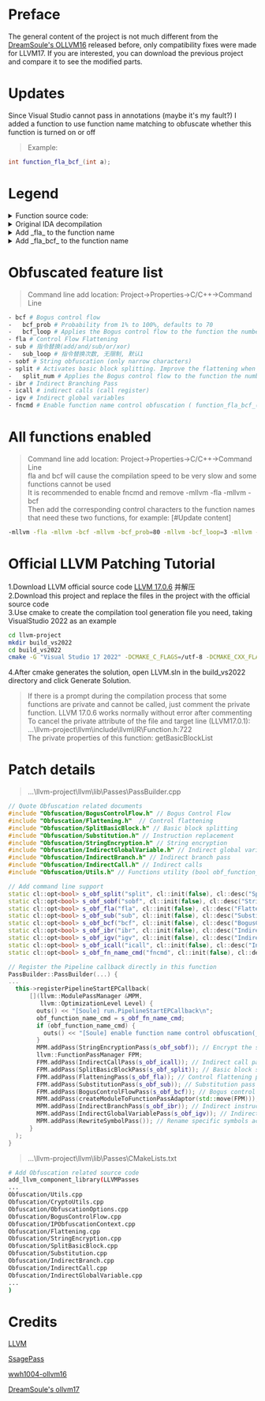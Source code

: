 # Preface

The general content of the project is not much different from the [DreamSoule's OLLVM16](https://github.com/DreamSoule/ollvm16) released before, only compatibility fixes were made for LLVM17. If you are interested, you can download the previous project and compare it to see the modified parts.

# Updates

Since Visual Studio cannot pass in annotations (maybe it's my fault?) I added a function to use function name matching to obfuscate whether this function is turned on or off

> Example:

```cpp
int function_fla_bcf_(int a);
```

# Legend

<details> 
<summary>Function source code:</summary>
<img src="./resource/fn_source.png"/>
</details>
<details> 
<summary>Original IDA decompilation</summary>
<img src="./resource/fn_ida.png"/>
</details>
<details> 
<summary>Add _fla_ to the function name</summary>
<img src="./resource/fn_ida_fla.png"/>
</details>
<details> 
<summary>Add _fla_bcf_ to the function name</summary>
<img src="./resource/fn_ida_fla_bcf.png"/>
</details>
</h7>

# Obfuscated feature list
> Command line add location: Project->Properties->C/C++->Command Line

```bash
- bcf # Bogus control flow
-   bcf_prob # Probability from 1% to 100%, defaults to 70
-   bcf_loop # Applies the Bogus control flow to the function the number of times specified, no restrictions, defaults to 2
- fla # Control Flow Flattening
- sub # 指令替换(add/and/sub/or/xor)
-   sub_loop # 指令替换次数, 无限制, 默认1
- sobf # String obfuscation (only narrow characters)
- split # Activates basic block splitting. Improve the flattening when applied together.
-   split_num # Applies the Bogus control flow to the function the number of times specified, no restrictions, defaults to 3
- ibr # Indirect Branching Pass
- icall # indirect calls (call register)
- igv # Indirect global variables
- fncmd # Enable function name control obfuscation ( function_fla_bcf_(); )
```

# All functions enabled
> Command line add location: Project->Properties->C/C++->Command Line<br>
> fla and bcf will cause the compilation speed to be very slow and some functions cannot be used<br>
> It is recommended to enable fncmd and remove -mllvm -fla -mllvm -bcf<br>
> Then add the corresponding control characters to the function names that need these two functions, for example: [#Update content]

```bash
-mllvm -fla -mllvm -bcf -mllvm -bcf_prob=80 -mllvm -bcf_loop=3 -mllvm -sobf -mllvm -icall -mllvm -ibr -mllvm -igv -mllvm -sub -mllvm -sub_loop=3 -mllvm -split -mllvm -split_num=5
```

# Official LLVM Patching Tutorial
1.Download LLVM official source code [LLVM 17.0.6](https://github.com/llvm/llvm-project/releases/tag/llvmorg-17.0.6) 并解压<br>
2.Download this project and replace the files in the project with the official source code<br>
3.Use cmake to create the compilation tool generation file you need, taking VisualStudio 2022 as an example
```bash
cd llvm-project
mkdir build_vs2022
cd build_vs2022
cmake -G "Visual Studio 17 2022" -DCMAKE_C_FLAGS=/utf-8 -DCMAKE_CXX_FLAGS=/utf-8 -DCMAKE_BUILD_TYPE=Release -DLLVM_ENABLE_EH=OFF -DLLVM_ENABLE_RTTI=OFF -DLLVM_ENABLE_ASSERTIONS=ON -DLLVM_ENABLE_PROJECTS="clang;lld" -A x64 ../llvm
```
4.After cmake generates the solution, open LLVM.sln in the build_vs2022 directory and click Generate Solution.<br>
>If there is a prompt during the compilation process that some functions are private and cannot be called, just comment the private function. LLVM 17.0.6 works normally without error after commenting<br>
>To cancel the private attribute of the file and target line (LLVM17.0.1): ...\llvm-project\llvm\include\llvm\IR\Function.h:722<br>
>The private properties of this function: getBasicBlockList
# Patch details
> ...\llvm-project\llvm\lib\Passes\PassBuilder.cpp
```cpp
// Quote Obfuscation related documents
#include "Obfuscation/BogusControlFlow.h" // Bogus Control Flow
#include "Obfuscation/Flattening.h"  // Control flattening
#include "Obfuscation/SplitBasicBlock.h" // Basic block splitting
#include "Obfuscation/Substitution.h" // Instruction replacement
#include "Obfuscation/StringEncryption.h" // String encryption
#include "Obfuscation/IndirectGlobalVariable.h" // Indirect global variables
#include "Obfuscation/IndirectBranch.h" // Indirect branch pass
#include "Obfuscation/IndirectCall.h" // Indirect calls
#include "Obfuscation/Utils.h" // Functions utility (bool obf_function_name_cmd;)

// Add command line support
static cl::opt<bool> s_obf_split("split", cl::init(false), cl::desc("SplitBasicBlock: split_num=3(init)"));
static cl::opt<bool> s_obf_sobf("sobf", cl::init(false), cl::desc("String Obfuscation"));
static cl::opt<bool> s_obf_fla("fla", cl::init(false), cl::desc("Flattening"));
static cl::opt<bool> s_obf_sub("sub", cl::init(false), cl::desc("Substitution: sub_loop"));
static cl::opt<bool> s_obf_bcf("bcf", cl::init(false), cl::desc("BogusControlFlow: application number -bcf_loop=x must be x > 0"));
static cl::opt<bool> s_obf_ibr("ibr", cl::init(false), cl::desc("Indirect Branch"));
static cl::opt<bool> s_obf_igv("igv", cl::init(false), cl::desc("Indirect Global Variable"));
static cl::opt<bool> s_obf_icall("icall", cl::init(false), cl::desc("Indirect Call"));
static cl::opt<bool> s_obf_fn_name_cmd("fncmd", cl::init(false), cl::desc("use function name control obfuscation(_ + command + _ | example: function_fla_bcf_)"));

// Register the Pipeline callback directly in this function
PassBuilder::PassBuilder(...) {
...
  this->registerPipelineStartEPCallback(
      [](llvm::ModulePassManager &MPM,
         llvm::OptimizationLevel Level) {
        outs() << "[Soule] run.PipelineStartEPCallback\n";
        obf_function_name_cmd = s_obf_fn_name_cmd;
        if (obf_function_name_cmd) {
          outs() << "[Soule] enable function name control obfuscation(_ + command + _ | example: function_fla_)\n";
        }
        MPM.addPass(StringEncryptionPass(s_obf_sobf)); // Encrypt the string first. After the string encryption basic block appears, perform basic block segmentation and other obfuscation to increase the difficulty of decryption.
        llvm::FunctionPassManager FPM;
        FPM.addPass(IndirectCallPass(s_obf_icall)); // Indirect call pass
        FPM.addPass(SplitBasicBlockPass(s_obf_split)); // Basic block splitting pass
        FPM.addPass(FlatteningPass(s_obf_fla)); // Control flattening pass
        FPM.addPass(SubstitutionPass(s_obf_sub)); // Substitution pass
        FPM.addPass(BogusControlFlowPass(s_obf_bcf)); // Bogus control flow pass
        MPM.addPass(createModuleToFunctionPassAdaptor(std::move(FPM)));
        MPM.addPass(IndirectBranchPass(s_obf_ibr)); // Indirect instructions In theory, indirect instructions should be placed last.
        MPM.addPass(IndirectGlobalVariablePass(s_obf_igv)); // Indirect global variables
        MPM.addPass(RewriteSymbolPass()); // Rename specific symbols according to YAML information
      }
  );
}
```
> ...\llvm-project\llvm\lib\Passes\CMakeLists.txt
``` bash
# Add Obfuscation related source code
add_llvm_component_library(LLVMPasses
...
Obfuscation/Utils.cpp
Obfuscation/CryptoUtils.cpp
Obfuscation/ObfuscationOptions.cpp
Obfuscation/BogusControlFlow.cpp
Obfuscation/IPObfuscationContext.cpp
Obfuscation/Flattening.cpp
Obfuscation/StringEncryption.cpp
Obfuscation/SplitBasicBlock.cpp
Obfuscation/Substitution.cpp
Obfuscation/IndirectBranch.cpp
Obfuscation/IndirectCall.cpp
Obfuscation/IndirectGlobalVariable.cpp
...
)
```
# Credits
[LLVM](https://github.com/llvm/llvm-project)

[SsagePass](https://github.com/SsageParuders/SsagePass)

[wwh1004-ollvm16](https://github.com/wwh1004/ollvm-16)

[DreamSoule's ollvm17](https://github.com/DreamSoule/ollvm17)